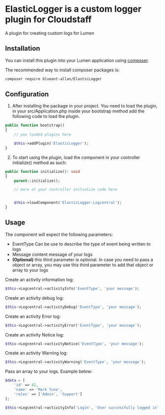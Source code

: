 # ElasticLogger is a custom logger plugin for Cloudstaff

A plugin for creating custom logs for Lumen

## Installation

You can install this plugin into your Lumen application using [composer](https://getcomposer.org).

The recommended way to install composer packages is:

```sh
composer require blueant-allan/ElasticLogger
```

## Configuration

1. After installing the package in your project. You need to load the plugin, 
in your src/Application.php inside your bootstrap method add the following code 
to load the plugin.

```php
public function bootstrap()
{
    // you loaded plugins here

    $this->addPlugin('ElasticLogger');
}
```

2. To start using the plugin, load the component in your controller initialize()
method as such:

```php
public function initialize(): void
{
    parent::initialize();

    // more of your controller initialize code here


    $this->loadComponent('ElasticLogger.Logcentral');
}
```

## Usage

The component will expect the following parameters:

* EventType Can be use to describe the type of event being written to logs
* Message content message of your logs
* **(Optional)** this third parameter is optional. In case you need to pass a 
object or array, you may use this third parameter to add that object or array 
to your logs


Create an activity information log:

```php
$this->Logcentral->activityInfo('EventType', 'your message');
```

Create an activity debug log:

```php
$this->Logcentral->activityDebug('EventType', 'your message');
```

Create an activity Error log:

```php
$this->Logcentral->activityError('EventType', 'your message');
```

Create an activity Notice log:

```php
$this->Logcentral->activityNotice('EventType', 'your message');
```

Create an activity Warning log:

```php
$this->Logcentral->activityWarning('EventType', 'your message');
```

Pass an array to your logs. Example below:

```php
$data = [
    'id' => 42,
    'name' => 'Mark Tune',
    'roles' => ['Admin', 'Support']
];

$this->Logcentral->activityInfo('Login', 'User successfully logged in', $data);
```